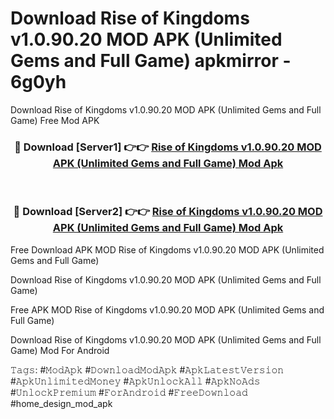# Download Rise of Kingdoms v1.0.90.20 MOD APK (Unlimited Gems and Full Game) apkmirror - 6g0yh
Download Rise of Kingdoms v1.0.90.20 MOD APK (Unlimited Gems and Full Game) Free Mod APK

<div align="center">
<h3>🔴 Download [Server1] 👉👉 <a href="https://apk-comot.site?title=Rise_of_Kingdoms_v1.0.90.20_MOD_APK_(Unlimited_Gems_and_Full_Game)">Rise of Kingdoms v1.0.90.20 MOD APK (Unlimited Gems and Full Game) Mod Apk</a></h3><br>

<h3>🔴 Download [Server2] 👉👉 <a href="https://apk-comot.site?title=Rise_of_Kingdoms_v1.0.90.20_MOD_APK_(Unlimited_Gems_and_Full_Game)">Rise of Kingdoms v1.0.90.20 MOD APK (Unlimited Gems and Full Game) Mod Apk</a></h3>
</div>


Free Download APK MOD Rise of Kingdoms v1.0.90.20 MOD APK (Unlimited Gems and Full Game)

Download Rise of Kingdoms v1.0.90.20 MOD APK (Unlimited Gems and Full Game) 

Free APK MOD Rise of Kingdoms v1.0.90.20 MOD APK (Unlimited Gems and Full Game) 

Download Rise of Kingdoms v1.0.90.20 MOD APK (Unlimited Gems and Full Game) Mod For Android

𝚃𝚊𝚐𝚜: #𝙼𝚘𝚍𝙰𝚙𝚔 #𝙳𝚘𝚠𝚗𝚕𝚘𝚊𝚍𝙼𝚘𝚍𝙰𝚙𝚔 #𝙰𝚙𝚔𝙻𝚊𝚝𝚎𝚜𝚝𝚅𝚎𝚛𝚜𝚒𝚘𝚗 #𝙰𝚙𝚔𝚄𝚗𝚕𝚒𝚖𝚒𝚝𝚎𝚍𝙼𝚘𝚗𝚎𝚢 #𝙰𝚙𝚔𝚄𝚗𝚕𝚘𝚌𝚔𝙰𝚕𝚕 #𝙰𝚙𝚔𝙽𝚘𝙰𝚍𝚜 #𝚄𝚗𝚕𝚘𝚌𝚔𝙿𝚛𝚎𝚖𝚒𝚞𝚖 #𝙵𝚘𝚛𝙰𝚗𝚍𝚛𝚘𝚒𝚍 #𝙵𝚛𝚎𝚎𝙳𝚘𝚠𝚗𝚕𝚘𝚊𝚍 #home_design_mod_apk